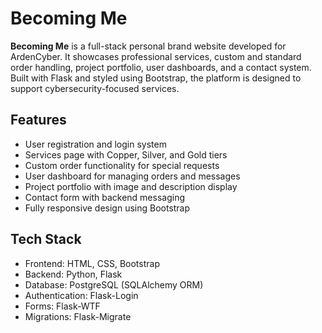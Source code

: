 # Becoming Me

**Becoming Me** is a full-stack personal brand website developed for ArdenCyber. It showcases professional services, custom and standard order handling, project portfolio, user dashboards, and a contact system. Built with Flask and styled using Bootstrap, the platform is designed to support cybersecurity-focused services.

## Features

- User registration and login system
- Services page with Copper, Silver, and Gold tiers
- Custom order functionality for special requests
- User dashboard for managing orders and messages
- Project portfolio with image and description display
- Contact form with backend messaging
- Fully responsive design using Bootstrap

## Tech Stack

- Frontend: HTML, CSS, Bootstrap
- Backend: Python, Flask
- Database: PostgreSQL (SQLAlchemy ORM)
- Authentication: Flask-Login
- Forms: Flask-WTF
- Migrations: Flask-Migrate